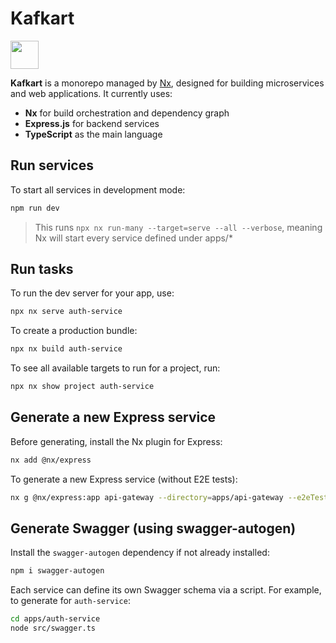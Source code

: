 # Kafkart

<a alt="Nx logo" href="https://nx.dev" target="_blank" rel="noreferrer"><img src="https://raw.githubusercontent.com/nrwl/nx/master/images/nx-logo.png" width="45"></a>

**Kafkart** is a monorepo managed by [Nx](https://nx.dev), designed for building microservices and web applications.
It currently uses:
- **Nx** for build orchestration and dependency graph
- **Express.js** for backend services
- **TypeScript** as the main language

## Run services

To start all services in development mode:
```sh
npm run dev
```
> This runs ```npx nx run-many --target=serve --all --verbose```, meaning Nx will start every service defined under apps/*

## Run tasks

To run the dev server for your app, use:
```sh
npx nx serve auth-service
```

To create a production bundle:
```sh
npx nx build auth-service
```

To see all available targets to run for a project, run:
```sh
npx nx show project auth-service
```

## Generate a new Express service

Before generating, install the Nx plugin for Express:
```sh
nx add @nx/express
```

To generate a new Express service (without E2E tests):
```sh
nx g @nx/express:app api-gateway --directory=apps/api-gateway --e2eTestRunner=none
```

## Generate Swagger (using swagger-autogen)

Install the `swagger-autogen` dependency if not already installed:
```sh
npm i swagger-autogen
```

Each service can define its own Swagger schema via a script. For example, to generate for `auth-service`:
```sh
cd apps/auth-service
node src/swagger.ts
```
